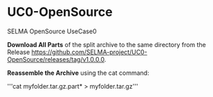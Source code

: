 # UC0-OpenSource
SELMA OpenSource UseCase0

<B>Download All Parts</B> of the split archive to the same directory from the Release https://github.com/SELMA-project/UC0-OpenSource/releases/tag/v1.0.0.0.

<B>Reassemble the Archive</B> using the cat command:

'''cat myfolder.tar.gz.part* > myfolder.tar.gz'''
